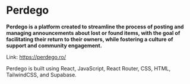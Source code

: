 # Perdego

**Perdego is a platform created to streamline the process of posting and managing announcements about lost or found items, with the goal of facilitating their return to their owners, while fostering a culture of support and community engagement.**

Link: <https://perdego.ro/>

Perdego is built using React, JavaScript, React Router, CSS, HTML, TailwindCSS, and Supabase.
